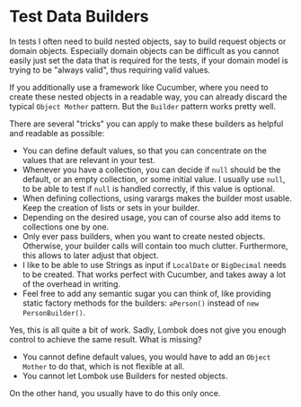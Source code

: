 # Test Data Builders
In tests I often need to build nested objects, say to build request objects or domain objects. 
Especially domain objects can be difficult as you cannot easily just set the data that is 
required for the tests, if your domain model is trying to be "always valid", thus requiring 
valid values.

If you additionally use a framework like Cucumber, where you need to create these nested objects 
in a readable way, you can already discard the typical `Object Mother` pattern. But the 
`Builder` pattern works pretty well.

There are several "tricks" you can apply to make these builders as helpful and readable as possible:
- You can define default values, so that you can concentrate on the values that are relevant in 
  your test.
- Whenever you have a collection, you can decide if `null` should be the default, or an empty 
  collection, or some initial value. I usually use `null`, to be able to test if `null` is 
  handled correctly, if this value is optional.
- When defining collections, using varargs makes the builder most usable. Keep the creation of 
  lists or sets in your builder.
- Depending on the desired usage, you can of course also add items to collections one by one.
- Only ever pass builders, when you want to create nested objects. Otherwise, your builder calls 
  will contain too much clutter. Furthermore, this allows to later adjust that object.
- I like to be able to use Strings as input if `LocalDate` or `BigDecimal` needs to be created. 
  That works perfect with Cucumber, and takes away a lot of the overhead in writing.
- Feel free to add any semantic sugar you can think of, like providing static factory methods 
  for the builders: `aPerson()` instead of `new PersonBuilder()`.

Yes, this is all quite a bit of work. Sadly, Lombok does not give you enough control to achieve 
the same result. What is missing?
- You cannot define default values, you would have to add an `Object Mother` to do that, which 
  is not flexible at all.
- You cannot let Lombok use Builders for nested objects.

On the other hand, you usually have to do this only once.
